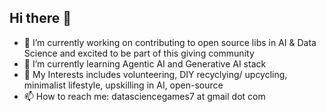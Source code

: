 ## Hi there 👋

<!--
**arulchak/arulchak** is a ✨ _special_ ✨ repository because its `README.md` (this file) appears on your GitHub profile.

Here are some ideas to get you started: -->

- 🔭 I’m currently working on contributing to open source libs in AI & Data Science and excited to be part of this giving community
- 🌱 I’m currently learning Agentic AI and Generative AI stack
- 💬 My Interests includes volunteering, DIY recyclying/ upcycling, minimalist lifestyle, upskilling in AI, open-source
- 📫 How to reach me: datasciencegames7 at gmail dot com

<!-- - 👯 I’m looking to collaborate on AI and Data Science open source libraries 
- 🤔 I’m looking for help with -->

